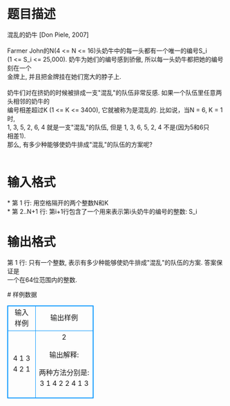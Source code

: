 # 

 
 # 题目描述 
<p>
混乱的奶牛 [Don Piele, 2007]<br><br>Farmer John的N(4 <= N <= 16)头奶牛中的每一头都有一个唯一的编号S_i<br>(1 <= S_i <= 25,000). 奶牛为她们的编号感到骄傲, 所以每一头奶牛都把她的编号刻在一个<br>金牌上, 并且把金牌挂在她们宽大的脖子上.<br><br>奶牛们对在挤奶的时候被排成一支"混乱"的队伍非常反感. 如果一个队伍里任意两头相邻的奶牛的<br>编号相差超过K (1 <= K <= 3400), 它就被称为是混乱的. 比如说，当N = 6, K = 1时,<br>1, 3, 5, 2, 6, 4 就是一支"混乱"的队伍, 但是 1, 3, 6, 5, 2, 4 不是(因为5和6只<br>相差1).<br>那么, 有多少种能够使奶牛排成"混乱"的队伍的方案呢?<br><br></p> 

 
 # 输入格式 
<p>
* 第 1 行: 用空格隔开的两个整数N和K<br>* 第 2..N+1 行: 第i+1行包含了一个用来表示第i头奶牛的编号的整数: S_i<br></p> 

 
 # 输出格式 
<p>
第 1 行: 只有一个整数, 表示有多少种能够使奶牛排成"混乱"的队伍的方案. 答案保证是<br>             一个在64位范围内的整数.<br></p> 
# 样例数据
<style>
        table,table tr th, table tr td { border:1px solid #0094ff; }
        table { width: 200px; min-height: 25px; line-height: 25px; text-align: center; border-collapse: collapse;}   
    </style>
<table>
	<tr>
		<td>输入样例</td>
		<td>输出样例</td>
	</tr>
<tr><td>4 1
3
4
2
1
</td><td>2

输出解释:

两种方法分别是:
3 1 4 2
2 4 1 3</td></tr></table>

